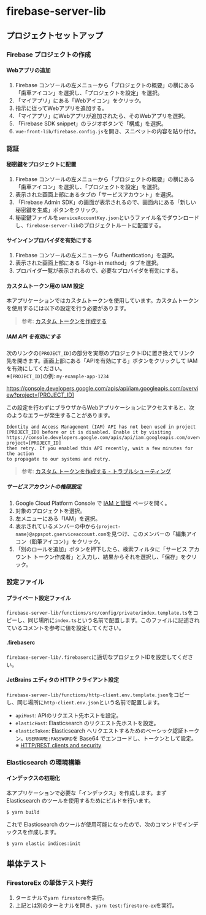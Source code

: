 # firebase-server-lib

## プロジェクトセットアップ

### Firebase プロジェクトの作成

#### Webアプリの追加
1.  Firebase コンソールの左メニューから「プロジェクトの概要」の横にある「歯車アイコン」を選択し、「プロジェクトを設定」を選択。
2. 「マイアプリ」にある「Webアイコン」をクリック。
3. 指示に従ってWebアプリを追加する。
4. 「マイアプリ」にWebアプリが追加されたら、そのWebアプリを選択。
5. 「Firebase SDK snippet」のラジオボタンで「構成」を選択。
6. `vue-front-lib/firebase.config.js`を開き、スニペットの内容を貼り付け。

### 認証

#### 秘密鍵をプロジェクトに配置
1.  Firebase コンソールの左メニューから「プロジェクトの概要」の横にある「歯車アイコン」を選択し、「プロジェクトを設定」を選択。
2. 表示された画面上部にあるタブの「サービスアカウント」を選択。
3. 「Firebase Admin SDK」の画面が表示されるので、画面内にある「新しい秘密鍵を生成」ボタンをクリック。
4. 秘密鍵ファイルを`serviceAccountKey.json`というファイル名でダウンロードし、`firebase-server-lib`のプロジェクトルートに配置する。

#### サインインプロバイダを有効にする
1. Firebase コンソールの左メニューから「Authentication」を選択。
2. 表示された画面上部にある「Sign-in method」タブを選択。
3. プロバイダ一覧が表示されるので、必要なプロバイダを有効にする。

#### カスタムトークン用の IAM 設定
本アプリケーションではカスタムトークンを使用しています。カスタムトークンを使用するには以下の設定を行う必要があります。

> 参考: [カスタム トークンを作成する ](https://firebase.google.com/docs/auth/admin/create-custom-tokens)

##### IAM API を有効にする
次のリンクの`[PROJECT_ID]`の部分を実際のプロジェクトIDに置き換えてリンク先を開きます。画面上部にある「APIを有効にする」ボタンをクリックして IAM を有効にしてください。  
※`[PROJECT_ID]`の例: `my-example-app-1234`

https://console.developers.google.com/apis/api/iam.googleapis.com/overview?project=[PROJECT_ID]


この設定を行わずにブラウザからWebアプリケーションにアクセスすると、次のようなエラーが発生することがあります。

```
Identity and Access Management (IAM) API has not been used in project
[PROJECT_ID] before or it is disabled. Enable it by visiting
https://console.developers.google.com/apis/api/iam.googleapis.com/overview?project=[PROJECT_ID]
then retry. If you enabled this API recently, wait a few minutes for the action
to propagate to our systems and retry.
```

> 参考: [カスタム トークンを作成する - トラブルシューティング](https://firebase.google.com/docs/auth/admin/create-custom-tokens#troubleshooting)

##### サービスアカウントの権限設定
1. Google Cloud Platform Console で [IAM と管理](https://console.cloud.google.com/projectselector2/iam-admin) ページを開く。
2. 対象のプロジェクトを選択。
3. 左メニューにある「IAM」を選択。
4. 表示されているメンバーの中から`{project-name}@appspot.gserviceaccount.com`を見つけ、このメンバーの「編集アイコン（鉛筆アイコン）」をクリック。
5. 「別のロールを追加」ボタンを押下したら、検索フィルタに「サービス アカウント トークン作成者」と入力し、結果からそれを選択し、「保存」をクリック。

### 設定ファイル

#### プライベート設定ファイル
`firebase-server-lib/functions/src/config/private/index.template.ts`をコピーし、同じ場所に`index.ts`という名前で配置します。このファイルに記述されているコメントを参考に値を設定してください。

#### .firebaserc
`firebase-server-lib/.firebaserc`に適切なプロジェクトIDを設定してください。

#### JetBrains エディタの HTTP クライアント設定
`firebase-server-lib/functions/http-client.env.template.json`をコピーし、同じ場所に`http-client.env.json`という名前で配置します。

* `apiHost`: APIのリクエスト先ホストを設定。
* `elasticHost`: Elasticsearch のリクエスト先ホストを設定。
* `elasticToken`: Elasticsearch へリクエストするためのベーシック認証トークン。`USERNAME:PASSWORD`を Base64 でエンコードし、トークンとして設定。※ [HTTP/REST clients and security](https://www.elastic.co/guide/en/elasticsearch/reference/current/http-clients.html#http-clients)

### Elasticsearch の環境構築

#### インデックスの初期化
本アプリケーションで必要な「インデックス」を作成します。まず Elasticsearch のツールを使用するためにビルドを行います。

```
$ yarn build
```

これで Elasticsearch のツールが使用可能になったので、次のコマンドでインデックスを作成します。

```
$ yarn elastic indices:init
```



## 単体テスト

### FirestoreEx の単体テスト実行
1. ターミナルで`yarn firestore`を実行。
2. 上記とは別のターミナルを開き、`yarn test:firestore-ex`を実行。
